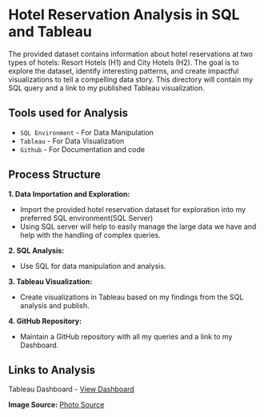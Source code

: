 # Hotel Reservation Analysis in SQL and Tableau

The provided dataset contains information about hotel reservations at two types of hotels: Resort Hotels (H1) and City Hotels (H2).
The goal is to explore the dataset, identify interesting patterns, and create impactful visualizations to tell a compelling data story. This directory will contain my SQL query and a link to my published Tableau visualization.

## Tools used for Analysis
* `SQL Environment` - For Data Manipulation
* `Tableau` - For Data Visualization
* `Github` - For Documentation and code

## Process Structure
**1. Data Importation and Exploration:**
- Import the provided hotel reservation dataset for exploration into my preferred SQL environment(SQL Server)
- Using SQL server will help to easily manage the large data we have and help with the handling of complex queries.

**2. SQL Analysis:**
- Use SQL for data manipulation and analysis.

**3. Tableau Visualization:**
- Create visualizations in Tableau based on my findings from the SQL analysis and publish. 

**4. GitHub Repository:**
- Maintain a GitHub repository with all my queries and a link to my Dashboard.

## Links to Analysis
Tableau Dashboard - [View Dashboard](https://public.tableau.com/views/HotelAnalysis_17032620592640/HotelAnalysis?:language=en-US&publish=yes&:display_count=n&:origin=viz_share_link)





**Image Source:** [Photo Source](https://animalscience.unl.edu/Home/Alumni/AlumniReunion/AdobeStock_99189260-crop.jpg)
